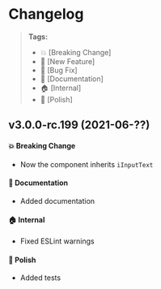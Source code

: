 Changelog
=========

> **Tags:**
> - :boom:       [Breaking Change]
> - :rocket:     [New Feature]
> - :bug:        [Bug Fix]
> - :memo:       [Documentation]
> - :house:      [Internal]
> - :nail_care:  [Polish]

## v3.0.0-rc.199 (2021-06-??)

#### :boom: Breaking Change

* Now the component inherits `iInputText`

#### :memo: Documentation

* Added documentation

#### :house: Internal

* Fixed ESLint warnings

#### :nail_care: Polish

* Added tests
